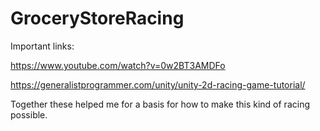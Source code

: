 # GroceryStoreRacing

Important links: 

https://www.youtube.com/watch?v=0w2BT3AMDFo

https://generalistprogrammer.com/unity/unity-2d-racing-game-tutorial/

Together these helped me for a basis for how to make this kind of racing possible.
